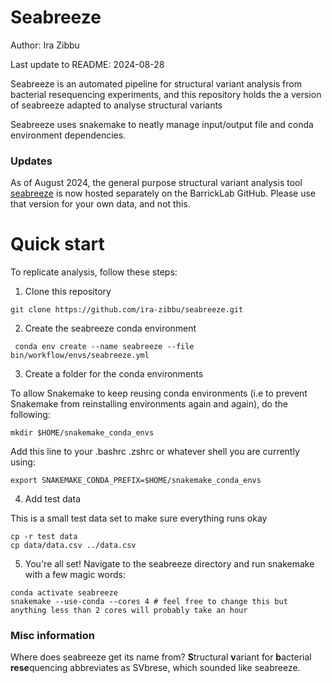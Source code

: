 # Seabreeze
Author: Ira Zibbu

Last update to README: 2024-08-28

Seabreeze is an automated pipeline for structural variant analysis from bacterial resequencing experiments, and this repository holds the a version of seabreeze adapted to analyse structural variants

Seabreeze uses snakemake to neatly manage input/output file and conda environment dependencies.

### Updates
As of August 2024, the general purpose structural variant analysis tool [seabreeze](https://github.com/barricklab/seabreeze) is now hosted separately on the BarrickLab GitHub. Please use that version for your own data, and not this. 

# Quick start
To replicate analysis, follow these steps:

1. Clone this repository
```
git clone https://github.com/ira-zibbu/seabreeze.git
```


2. Create the seabreeze conda environment
```
 conda env create --name seabreeze --file bin/workflow/envs/seabreeze.yml
```


3. Create a folder for the conda environments

To allow Snakemake to keep reusing conda environments (i.e to prevent Snakemake from reinstalling environments again and again), do the following:
```
mkdir $HOME/snakemake_conda_envs
```
Add this line to your .bashrc .zshrc or whatever shell you are currently using:
```
export SNAKEMAKE_CONDA_PREFIX=$HOME/snakemake_conda_envs
```

4. Add test data

This is a small test data set to make sure everything runs okay
```
cp -r test data
cp data/data.csv ../data.csv
```


5. You're all set!
Navigate to the seabreeze directory and run snakemake with a few magic words:
```
conda activate seabreeze
snakemake --use-conda --cores 4 # feel free to change this but anything less than 2 cores will probably take an hour 
```

### Misc information
Where does seabreeze get its name from? **S**tructural **v**ariant for **b**acterial **rese**quencing abbreviates as SVbrese, which sounded like seabreeze. 
